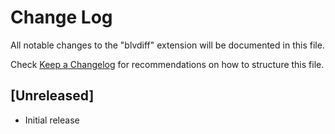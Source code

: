 # Change Log

All notable changes to the "blvdiff" extension will be documented in this file.

Check [Keep a Changelog](http://keepachangelog.com/) for recommendations on how to structure this file.

## [Unreleased]

- Initial release